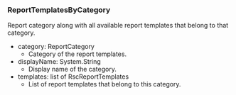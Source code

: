 ### ReportTemplatesByCategory
Report category along with all available report templates that belong to
that category.

- category: ReportCategory
  - Category of the report templates.
- displayName: System.String
  - Display name of the category.
- templates: list of RscReportTemplates
  - List of report templates that belong to this category.
